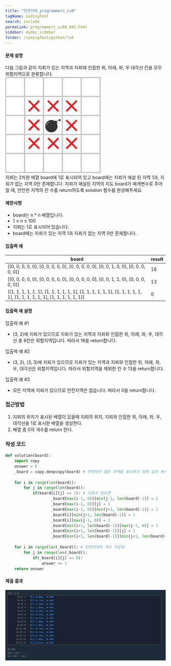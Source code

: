 ```yaml
---
title: "안전지대_programmers_Lv0"
tagName: CodingTest
search: include
permalink: programmers_Lv00_043.html
sidebar: mydoc_sidebar
folder: /codingTest/python/lv0
---
```



#### 문제 설명 <br>

다음 그림과 같이 지뢰가 있는 지역과 지뢰에 인접한 위, 아래, 좌, 우 대각선 칸을 모두 위험지역으로 분류합니다.<br>
![제출 결과](\images\programmers_Lv00_043_0.png)
<br>
지뢰는 2차원 배열 board에 1로 표시되어 있고 board에는 지뢰가 매설 된 지역 1과, 지뢰가 없는 지역 0만 존재합니다.
지뢰가 매설된 지역의 지도 board가 매개변수로 주어질 때, 안전한 지역의 칸 수를 return하도록 solution 함수를 완성해주세요.

#### 제한사항 <br>

- board는 n * n 배열입니다.
- 1 ≤ n ≤ 100
- 지뢰는 1로 표시되어 있습니다.
- board에는 지뢰가 있는 지역 1과 지뢰가 없는 지역 0만 존재합니다.

#### 입출력 예 <br>
  
board|	result
---|---
[[0, 0, 0, 0, 0], [0, 0, 0, 0, 0], [0, 0, 0, 0, 0], [0, 0, 1, 0, 0], [0, 0, 0, 0, 0]]|	16
[[0, 0, 0, 0, 0], [0, 0, 0, 0, 0], [0, 0, 0, 0, 0], [0, 0, 1, 1, 0], [0, 0, 0, 0, 0]]|	13
[[1, 1, 1, 1, 1, 1], [1, 1, 1, 1, 1, 1], [1, 1, 1, 1, 1, 1], [1, 1, 1, 1, 1, 1], [1, 1, 1, 1, 1, 1], [1, 1, 1, 1, 1, 1]]|	0

#### 입출력 예 설명 <br>

입출력 예 #1
- (3, 2)에 지뢰가 있으므로 지뢰가 있는 지역과 지뢰와 인접한 위, 아래, 좌, 우, 대각선 총 8칸은 위험지역입니다. 따라서 16을 return합니다.

입출력 예 #2
- (3, 2), (3, 3)에 지뢰가 있으므로 지뢰가 있는 지역과 지뢰와 인접한 위, 아래, 좌, 우, 대각선은 위험지역입니다. 따라서 위험지역을 제외한 칸 수 13을 return합니다.

입출력 예 #3
- 모든 지역에 지뢰가 있으므로 안전지역은 없습니다. 따라서 0을 return합니다.

### 접근방법 <br>

1. 지뢰의 위치가 표시된 배열이 있을때 지뢰의 위치, 지뢰와 인접한 위, 아래, 좌, 우, 대각선을 1로 표시한 배열을 생성한다.
2. 배열 중 0의 개수를  return 한다.

### 작성 코드 <br>

```python
def solution(board):
    import copy
    answer = 0
    _board = copy.deepcopy(board) # 안전하지 않은 지역을 표시하기 위해 깊은 복사를 한다.

    for i in range(len(board)):
        for j in range(len(board)):
            if(board[i][j] == 1): # 지뢰가 있으면
                    _board[max(i-1, 0)][min(j-1, len(board)-1)] = 1             # 좌측 대각선 위를 1로 변경 # 범위를 벗어나지 않도록 min, max를 적절히 사용
                    _board[max(i-1, 0)][j] = 1                                  # 윗칸을 1로 변경
                    _board[max(i-1, 0)][min(j+1, len(board)-1)] = 1             # 우측 대가선 위를 1로 변경
                    _board[i][min(j+1, len(board)-1)] = 1                       # 우측 칸을 1로 1변경 
                    _board[i][max(j-1, 0)] = 1                                  # 좌측 칸을 1로 변경
                    _board[min(i+1, len(board)-1)][max(j-1, 0)] = 1             # 좌측 대각선 아래를 1로 변경
                    _board[min(i+1, len(board)-1)][j] = 1                       # 아랫칸을 1로 변경
                    _board[min(i+1, len(board)-1)][min(j+1, len(board)-1)] = 1  # 우측 대각선 아래를 1로 변경               
    
    for i in range(len(_board)): # 안전지대의 개수 카운팅
        for j in range(len(_board)):
            if(_board[i][j] == 0):
                answer += 1
    return answer
```

#### 제출 결과

![제출 결과](\images\programmers_Lv00_043_1.png)



